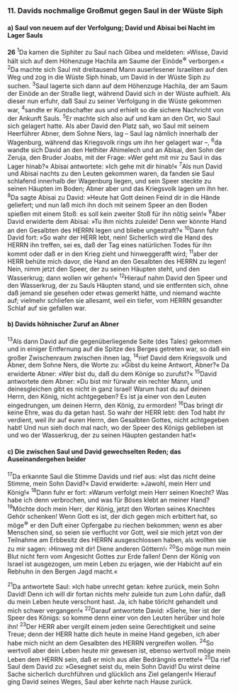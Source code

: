 ### 11. Davids nochmalige Großmut gegen Saul in der Wüste Siph

#### a) Saul von neuem auf der Verfolgung; David und Abisai bei Nacht im Lager Sauls

__26__
<sup>1</sup>Da kamen die Siphiter zu Saul nach Gibea und meldeten: »Wisse, David hält sich auf dem Höhenzuge Hachila am Saume der Einöde<sup title="vgl. 23,19">&#x2732;</sup> verborgen.«
<sup>2</sup>Da machte sich Saul mit dreitausend Mann auserlesener Israeliten auf den Weg und zog in die Wüste Siph hinab, um David in der Wüste Siph zu suchen.
<sup>3</sup>Saul lagerte sich dann auf dem Höhenzuge Hachila, der am Saum der Einöde an der Straße liegt, während David sich in der Wüste aufhielt. Als dieser nun erfuhr, daß Saul zu seiner Verfolgung in die Wüste gekommen war,
<sup>4</sup>sandte er Kundschafter aus und erhielt so die sichere Nachricht von der Ankunft Sauls.
<sup>5</sup>Er machte sich also auf und kam an den Ort, wo Saul sich gelagert hatte. Als aber David den Platz sah, wo Saul mit seinem Heerführer Abner, dem Sohne Ners, lag – Saul lag nämlich innerhalb der Wagenburg, während das Kriegsvolk rings um ihn her gelagert war –,
<sup>6</sup>da wandte sich David an den Hethiter Ahimelech und an Abisai, den Sohn der Zeruja, den Bruder Joabs, mit der Frage: »Wer geht mit mir zu Saul in das Lager hinab?« Abisai antwortete: »Ich gehe mit dir hinab!«
<sup>7</sup>Als nun David und Abisai nachts zu den Leuten gekommen waren, da fanden sie Saul schlafend innerhalb der Wagenburg liegen, und sein Speer steckte zu seinen Häupten im Boden; Abner aber und das Kriegsvolk lagen um ihn her.
<sup>8</sup>Da sagte Abisai zu David: »Heute hat Gott deinen Feind dir in die Hände geliefert; und nun laß mich ihn doch mit seinem Speer an den Boden spießen mit einem Stoß: es soll kein zweiter Stoß für ihn nötig sein!«
<sup>9</sup>Aber David erwiderte dem Abisai: »Tu ihm nichts zuleide! Denn wer könnte Hand an den Gesalbten des HERRN legen und bliebe ungestraft?«
<sup>10</sup>Dann fuhr David fort: »So wahr der HERR lebt, nein! Sicherlich wird die Hand des HERRN ihn treffen, sei es, daß der Tag eines natürlichen Todes für ihn kommt oder daß er in den Krieg zieht und hinweggerafft wird;
<sup>11</sup>aber der HERR behüte mich davor, die Hand an den Gesalbten des HERRN zu legen! Nein, nimm jetzt den Speer, der zu seinen Häupten steht, und den Wasserkrug; dann wollen wir gehen!«
<sup>12</sup>Hierauf nahm David den Speer und den Wasserkrug, der zu Sauls Häupten stand, und sie entfernten sich, ohne daß jemand sie gesehen oder etwas gemerkt hätte, und niemand wachte auf; vielmehr schliefen sie allesamt, weil ein tiefer, vom HERRN gesandter Schlaf auf sie gefallen war.

#### b) Davids höhnischer Zuruf an Abner

<sup>13</sup>Als dann David auf die gegenüberliegende Seite (des Tales) gekommen und in einiger Entfernung auf die Spitze des Berges getreten war, so daß ein großer Zwischenraum zwischen ihnen lag,
<sup>14</sup>rief David dem Kriegsvolk und Abner, dem Sohne Ners, die Worte zu: »Gibst du keine Antwort, Abner?« Da erwiderte Abner: »Wer bist du, daß du dem Könige so zurufst?«
<sup>15</sup>David antwortete dem Abner: »Du bist mir fürwahr ein rechter Mann, und deinesgleichen gibt es nicht in ganz Israel! Warum hast du auf deinen Herrn, den König, nicht achtgegeben? Es ist ja einer von den Leuten eingedrungen, um deinen Herrn, den König, zu ermorden!
<sup>16</sup>Das bringt dir keine Ehre, was du da getan hast. So wahr der HERR lebt: den Tod habt ihr verdient, weil ihr auf euren Herrn, den Gesalbten Gottes, nicht achtgegeben habt! Und nun sieh doch mal nach, wo der Speer des Königs geblieben ist und wo der Wasserkrug, der zu seinen Häupten gestanden hat!«

#### c) Die zwischen Saul und David gewechselten Reden; das Auseinandergehen beider

<sup>17</sup>Da erkannte Saul die Stimme Davids und rief aus: »Ist das nicht deine Stimme, mein Sohn David?« David erwiderte: »Jawohl, mein Herr und König!«
<sup>18</sup>Dann fuhr er fort: »Warum verfolgt mein Herr seinen Knecht? Was habe ich denn verbrochen, und was für Böses klebt an meiner Hand?
<sup>19</sup>Möchte doch mein Herr, der König, jetzt den Worten seines Knechtes Gehör schenken! Wenn Gott es ist, der dich gegen mich erbittert hat, so möge<sup title="oder: soll">&#x2732;</sup> er den Duft einer Opfergabe zu riechen bekommen; wenn es aber Menschen sind, so seien sie verflucht vor Gott, weil sie mich jetzt von der Teilnahme am Erbbesitz des HERRN ausgeschlossen haben, als wollten sie zu mir sagen: ›Hinweg mit dir! Diene anderen Göttern!‹
<sup>20</sup>So möge nun mein Blut nicht fern vom Angesicht Gottes zur Erde fallen! Denn der König von Israel ist ausgezogen, um mein Leben zu erjagen, wie der Habicht auf ein Rebhuhn in den Bergen Jagd macht.«

<sup>21</sup>Da antwortete Saul: »Ich habe unrecht getan: kehre zurück, mein Sohn David! Denn ich will dir fortan nichts mehr zuleide tun zum Lohn dafür, daß du mein Leben heute verschont hast. Ja, ich habe töricht gehandelt und mich schwer vergangen!«
<sup>22</sup>Darauf antwortete David: »Siehe, hier ist der Speer des Königs: so komme denn einer von den Leuten herüber und hole ihn!
<sup>23</sup>Der HERR aber vergilt einem jeden seine Gerechtigkeit und seine Treue; denn der HERR hatte dich heute in meine Hand gegeben, ich aber habe mich nicht an dem Gesalbten des HERRN vergreifen wollen.
<sup>24</sup>So wertvoll aber dein Leben heute mir gewesen ist, ebenso wertvoll möge mein Leben dem HERRN sein, daß er mich aus aller Bedrängnis errette!«
<sup>25</sup>Da rief Saul dem David zu: »Gesegnet seist du, mein Sohn David! Du wirst deine Sache sicherlich durchführen und glücklich ans Ziel gelangen!« Hierauf ging David seines Weges, Saul aber kehrte nach Hause zurück.